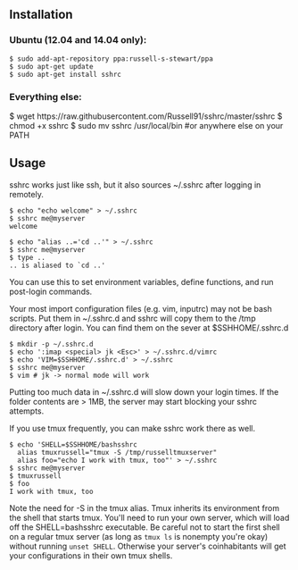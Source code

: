 <h2>Installation</h2>

<h3>Ubuntu (12.04 and 14.04 only):</h3>
    
    $ sudo add-apt-repository ppa:russell-s-stewart/ppa
    $ sudo apt-get update
    $ sudo apt-get install sshrc


<h3>Everything else:</h3>
    $ wget https://raw.githubusercontent.com/Russell91/sshrc/master/sshrc
    $ chmod +x sshrc
    $ sudo mv sshrc /usr/local/bin #or anywhere else on your PATH

<h2>Usage</h2>

sshrc works just like ssh, but it also sources ~/.sshrc after logging in remotely.

    $ echo "echo welcome" > ~/.sshrc
    $ sshrc me@myserver
    welcome

    $ echo "alias ..='cd ..'" > ~/.sshrc
    $ sshrc me@myserver
    $ type ..
    .. is aliased to `cd ..'

You can use this to set environment variables, define functions, and run post-login commands.

Your most import configuration files (e.g. vim, inputrc) may not be bash scripts. Put them in ~/.sshrc.d and sshrc will copy them to the /tmp directory after login. You can find them on the sever at $SSHHOME/.sshrc.d

    $ mkdir -p ~/.sshrc.d
    $ echo ':imap <special> jk <Esc>' > ~/.sshrc.d/vimrc
    $ echo 'VIM=$SSHHOME/.sshrc.d' > ~/.sshrc
    $ sshrc me@myserver
    $ vim # jk -> normal mode will work
    
Putting too much data in ~/.sshrc.d will slow down your login times. If the folder contents are > 1MB, the server may start blocking your sshrc attempts.

If you use tmux frequently, you can make sshrc work there as well.

    $ echo 'SHELL=$SSHHOME/bashsshrc
      alias tmuxrussell="tmux -S /tmp/russelltmuxserver"
      alias foo="echo I work with tmux, too"' > ~/.sshrc
    $ sshrc me@myserver
    $ tmuxrussell
    $ foo
    I work with tmux, too
    
Note the need for -S in the tmux alias. Tmux inherits its environment from the shell that starts tmux. You'll need to run your own server, which will load off the SHELL=bashsshrc executable. Be careful not to start the first shell on a regular tmux server (as long as `tmux ls` is nonempty you're okay) without running `unset SHELL`. Otherwise your server's coinhabitants will get your configurations in their own tmux shells.
